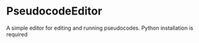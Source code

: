 # PseudocodeEditor
A simple editor for editing and running pseudocodes. Python installation is required
